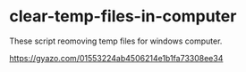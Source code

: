 # clear-temp-files-in-computer

These script reomoving temp files for windows computer.

https://gyazo.com/01553224ab4506214e1b1fa73308ee34
